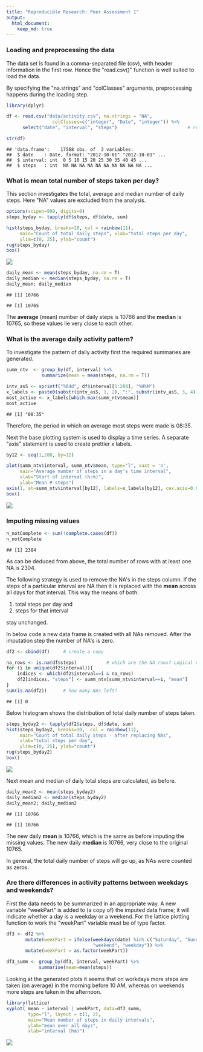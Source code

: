```yaml
---
title: "Reproducible Research: Peer Assessment 1"
output: 
  html_document:
    keep_md: true
---
```


### Loading and preprocessing the data

The data set is found in a comma-separated file (csv), with header information in
the first row. Hence the "read.csv()" function is well suited to load the data.

By specifying the "na.strings" and "colClasses" arguments, preprocessing happens during the loading step.

```r
library(dplyr)

df <- read.csv("data/activity.csv", na.strings = "NA",
                 colClasses=c("integer", "Date", "integer")) %>%
      select("date", "interval", "steps")                          # reorder

str(df)
```

```
## 'data.frame':	17568 obs. of  3 variables:
##  $ date    : Date, format: "2012-10-01" "2012-10-01" ...
##  $ interval: int  0 5 10 15 20 25 30 35 40 45 ...
##  $ steps   : int  NA NA NA NA NA NA NA NA NA NA ...
```


### What is mean total number of steps taken per day?

This section investigates the total, average and median number of daily steps. Here "NA" values are excluded from the analysis.

```r
options(scipen=999, digits=0)
steps_byday <- tapply(df$steps, df$date, sum)

hist(steps_byday, breaks=10, col = rainbow(11),
     main="Count of total daily steps", xlab="total steps per day",
     ylim=c(0, 25), ylab="count")
rug(steps_byday)
box()
```

![](PA1_template_files/figure-html/DailyActivity-1.png)<!-- -->

```r
daily_mean <- mean(steps_byday, na.rm = T)
daily_median <- median(steps_byday, na.rm = T)
daily_mean; daily_median
```

```
## [1] 10766
```

```
## [1] 10765
```

The **average** (mean) number of daily steps is 10766 and the **median** is 10765, so these values lie very close to each other.


### What is the average daily activity pattern?

To investigate the pattern of daily activity first the required summaries are
generated.


```r
summ_ntv  <- group_by(df, interval) %>%
             summarize(mean = mean(steps, na.rm = T))

intv_asS <- sprintf("%04d", df$interval[1:288], "%H%M")
x_labels <- paste0(substr(intv_asS, 1, 2), ":", substr(intv_asS, 3, 4))                      
most_active <- x_labels[which.max(summ_ntv$mean)]
most_active
```

```
## [1] "08:35"
```

Therefore, the period in which on average most steps were made is 08:35.

Next the base plotting system is used to display a time series. A separate 
"axis" statement is used to create prettier x labels.


```r
by12 <- seq(1,288, by=12)

plot(summ_ntv$interval, summ_ntv$mean, type="l", xaxt = 'n', 
     main="Average number of steps in a day's time interval",
     xlab="Start of interval (h:m)",
     ylab="Mean # steps")
axis(1, at=summ_ntv$interval[by12], labels=x_labels[by12], cex.axis=0.9)
box()
```

![](PA1_template_files/figure-html/IntervalActivity2-1.png)<!-- -->


### Imputing missing values


```r
n_notComplete <- sum(!complete.cases(df))
n_notComplete
```

```
## [1] 2304
```

As can be deduced from above, the total number of rows with at least one NA is 2304.


The following strategy is used to remove the NA's in the steps column. 
If the steps of a particular interval are NA then it is replaced with the **mean**
across all days for *that* interval. This way the means of both:

1. total steps per day and
2. steps for that interval

stay unchanged.

In below code a new data frame is created with all NAs removed. After the imputation 
step the number of NA's is zero.

```r
df2 <- cbind(df)     # create a copy

na_rows <- is.na(df$steps)           # which are the NA rows? Logical vector
for (i in unique(df2$interval)){
    indices <- which(df2$interval==i & na_rows)
    df2[indices, "steps"] <- summ_ntv[summ_ntv$interval==i, "mean"]
}
sum(is.na(df2))      # how many NAs left?
```

```
## [1] 0
```
  
  
Below histogram shows the distribution of total daily number of steps taken.

```r
steps_byday2 <- tapply(df2$steps, df$date, sum)
hist(steps_byday2, breaks=10,  col = rainbow(11),
     main="Count of total daily steps - after replacing NAs",
     xlab="total steps per day",
     ylim=c(0, 25), ylab="count")
rug(steps_byday2)
box()
```

![](PA1_template_files/figure-html/MissingValues3-1.png)<!-- -->

Next mean and median of daily total steps are calculated, as before. 

```r
daily_mean2 <- mean(steps_byday2)
daily_median2 <- median(steps_byday2)
daily_mean2; daily_median2
```

```
## [1] 10766
```

```
## [1] 10766
```

The new daily **mean** is 10766, which is the same as before imputing the missing values. The new daily **median** is 10766, very close to the original 10765.

In general, the total daily number of steps will go up, as NAs were counted as zeros.

### Are there differences in activity patterns between weekdays and weekends?

First the data needs to be summarized in an appropriate way. 
A new variable "weekPart" is added to (a copy of) the imputed data frame; it will indicate
whether a day is a weekday or a weekend. For the lattice plotting function to work the "weekPart" variable must be of type factor.

```r
df3 <- df2 %>% 
       mutate(weekPart = ifelse(weekdays(date) %in% c("Saturday", "Sunday"), 
                                "weekend", "weekday")) %>%
       mutate(weekPart = as.factor(weekPart))

df3_summ <- group_by(df3, interval, weekPart) %>%
            summarise(mean=mean(steps))
```

Looking at the generated plots it seems that on workdays more steps are taken (on average) in the morning before 10 AM, whereas on weekends more steps are taken in the afternoon.


```r
library(lattice)
xyplot( mean ~ interval | weekPart, data=df3_summ, 
        type="l", layout = c(1, 2),
        main="Mean number of steps in daily intervals",
        ylab="mean over all days",
        xlab="interval (hm)")
```

![](PA1_template_files/figure-html/WeekPart2-1.png)<!-- -->

